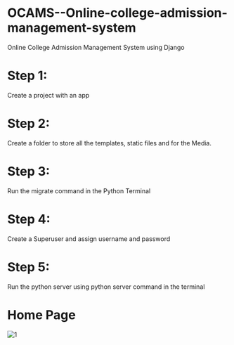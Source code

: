 # OCAMS--Online-college-admission-management-system
Online College Admission Management System using Django
# Step 1:
Create a project with an app
# Step 2:
Create a folder to store all the templates, static files and for the Media.
# Step 3:
Run the migrate command in the Python Terminal
# Step 4: 
Create a Superuser and assign username and password
# Step 5:
Run the python server using python server command in the terminal 
# Home Page
![1](https://github.com/prabhasv77/OCAMS--Online-college-admission-management-system/assets/120770931/267402f9-9fab-409a-9e28-93849ce4bc71)

